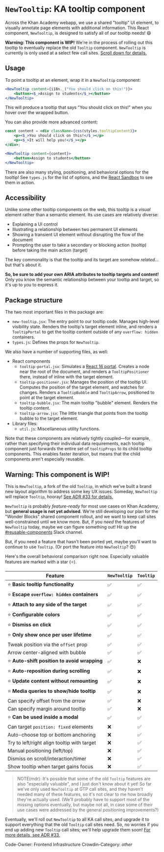 # `NewTooltip`: KA tooltip component

Across the Khan Academy webapp, we use a shared "tooltip" UI element, to visually annotate page elements with additional information. This React component, `NewTooltip`, is designed to satisfy all of our tooltip needs! 😄

**Warning: This component is WIP!** We're in the process of rolling out this tooltip to eventually replace the old `Tooltip` component. `NewTooltip` is currently is only used at a select few call sites. [Scroll down for details.](#warning-this-component-is-wip)

## Usage

To point a tooltip at an element, wrap it in a `NewTooltip` component:

```jsx
<NewTooltip content={i18n._("You should click on this!")}>
    <button><$_>Assign to students</$_></button>
</NewTooltip>
```

This will produce a tooltip that says "You should click on this!" when you hover over the wrapped button.

You can also provide more advanced content:

```jsx
const content = <div className={css(styles.tooltipContent)}>
    <p><$_>You should click on this!</$_></p>
    <p><$_>It will help you!</$_></p>
</div>;

<NewTooltip content={content}>
    <button>Assign to students</button>
</NewTooltip>
```

There are also many styling, positioning, and behavioral options for the tooltip! See `types.js` for the list of options, and the [React Sandbox][fixtures] to see them in action.

## Accessibility

Unlike some other tooltip components on the web, this tooltip is a _visual_ element rather than a semantic element. Its use cases are relatively diverse:

* Explaining a UI control
* Illustrating a relationship between two permanent UI elements
* Showing a transient UI element without disrupting the flow of the document
* Prompting the user to take a secondary or blocking action (tooltip) before taking the main action (target)

The key commonality is that the tooltip and its target are somehow _related_… but that's about it.

**So, be sure to add your own ARIA attributes to tooltip targets and content!** Only you know the semantic relationship between your tooltip and target, so it's up to you to express it.

## Package structure

The two most important files in this package are:

* `new-tooltip.jsx`: The entry point to our tooltip code. Manages high-level visibility state. Renders the tooltip's target element inline, and renders a `TooltipPortal` to get the tooltip content outside of any `overflow: hidden` containers.
* `types.js`: Defines the props for `NewTooltip`.

We also have a number of supporting files, as well:

* React components
    * `tooltip-portal.jsx`: Simulates a [React 16 portal][react-portal]. Creates a node near the root of the document, and renders a `TooltipPositioner` there, instead of inline with the target element.
    * `tooltip-positioner.jsx`: Manages the position of the tooltip UI. Computes the position of the target element, and watches for changes. Renders a `TooltipBubble` and `TooltipArrow`, positioned to point at the target element.
    * `tooltip-bubble.jsx`: The main tooltip "bubble" element. Renders the tooltip content.
    * `tooltip-arrow.jsx`: The little triangle that points from the tooltip bubble to the target element.
* Library files:
    * `util.js`: Miscellaneous utility functions.

Note that these components are relatively tightly coupled—for example, rather than specifying their individual data requirements, each tooltip component just forwards the entire set of `tooltipProps` to its child tooltip components. This enables faster iteration, but means that the child components aren't especially reusable.

## Warning: This component is WIP!

This is `NewTooltip`, a fork of the old `Tooltip`, in which we've built a brand new layout algorithm to address some key UX issues. Someday, `NewTooltip` will replace `Tooltip`, hooray! [See ADR #33 for details.][adr-33]

`NewTooltip` is probably _feature-ready_ for most use cases on Khan Academy, but **general usage is not yet advised**. We're still developing our plan for the "Wonder Blocks" shared component rollout, and we want to keep call sites well-constrained until we know more. But, if you _need_ the features of `NewTooltip` today, maybe we can figure something out! Hit up the [#reusable-components][reusable-components] Slack channel.

But, if you need a feature that hasn't been ported yet, maybe you'll want to continue to use `Tooltip`. (Or port the feature into `NewTooltip`? 😍)

Here's the overall behavioral comparison right now. Especially valuable features are marked with a star (⭐️).

| Feature                                      | `NewTooltip` | `Tooltip` |
|----------------------------------------------|--------------|-----------|
| ⭐️ **Basic tooltip functionality**           | ✅            | ✅        |
| ⭐️ **Escape `overflow: hidden` containers**  | ✅            | ✅        |
| ⭐️ **Attach to any side of the target**      | ✅            | ✅        |
| ⭐️ **Configurable colors**                   | ✅            | ✅        |
| ⭐️ **Dismiss on click**                      | ✅            | ✅        |
| ⭐️ **Only show once per user lifetime**      | ✅            | ✅        |
| Tweak position via the `offset` prop         | ✅            | ✅        |
| Arrow center-aligned with bubble             | ✅            | ✅        |
| ⭐️ **Auto-shift position to avoid wrapping** | ✅            | ❌        |
| ⭐️ **Auto-reposition during scrolling**      | ✅            | ❌        |
| ⭐️ **Update content without remounting**     | ✅            | ❌        |
| ⭐️ **Media queries to show/hide tooltip**    | ✅            | ❌        |
| Can specify offset from the _arrow_          | ✅            | ❌        |
| Can specify margin around tooltip            | ✅            | ❌        |
| ⭐️ **Can be used inside a modal**            | ✅            | ✅        |
| Can target `position: fixed` elements        | ❌            | ✅        |
| Auto-choose top or bottom anchoring          | ❌            | ✅        |
| Try to left/right align tooltip with target  | ❌            | ✅        |
| Manual positioning (left/top)                | ❌            | ✅        |
| Dismiss on scroll/interaction/timer          | ❌            | ✅        |
| Show tooltip when target gains focus         | ❌            | ✅        |

> NOTE(mdr): It's possible that some of the old `Tooltip` features are also "especially valuable", and I just don't know about it yet! So far we've only used `NewTooltip` at GTP call sites, and they haven't needed many of these features, so it's not clear to me how broadly they're actually used. (We'll probably have to support most of the missing options eventually, but maybe not all, in case some of their use cases were addressed by the general positioning improvements?)

Eventually, we'll roll out `NewTooltip` to all KA call sites, and upgrade it to support everything that the old `Tooltip` call sites need. So, no worries if you end up adding new `Tooltip` call sites; we'll help upgrade them soon! [For more details, see ADR #33.][adr-33]

  [adr-33]: https://docs.google.com/document/d/1B4pMGWp344e96RmIbnsmUBiTbrizdbOvipe-9I_1iZQ/edit
  [fixtures]: http://localhost:8081/react-sandbox/components/new-tooltip-package/new-tooltip.jsx.fixture.js
  [react-portal]: https://reactjs.org/docs/portals.html
  [reusable-components]: https://khanacademy.slack.com/messages/C4PE1QM5Y/

Code-Owner: Frontend Infrastructure
Crowdin-Category: _other_
